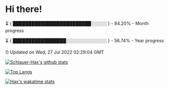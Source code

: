 # Hi there!

⏳ { █████████████████████████░░░░░ } - 84.20% - Month progress

⏳ { █████████████████░░░░░░░░░░░░░ } - 56.74% - Year progress

⏰ Updated on Wed, 27 Jul 2022 02:29:04 GMT


[![Schlauer-Hax's github stats](https://github-readme-stats.vercel.app/api?username=Schlauer-Hax&show_icons=true&theme=dark&count_private=true)](https://github.com/Schlauer-Hax)


[![Top Langs](https://github-readme-stats.vercel.app/api/top-langs/?username=Schlauer-Hax&layout=compact&theme=dark)](https://github.com/Schlauer-Hax?tab=repositories)


[![Hax's wakatime stats](https://github-readme-stats.vercel.app/api/wakatime?username=Hax&theme=dark)](https://wakatime.com/@Hax)

